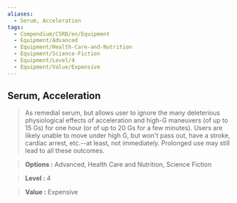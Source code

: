 ```yaml
---
aliases:
  - Serum, Acceleration
tags:
  - Compendium/CSRD/en/Equipment
  - Equipment/Advanced
  - Equipment/Health-Care-and-Nutrition
  - Equipment/Science-Fiction
  - Equipment/Level/4
  - Equipment/Value/Expensive
---
```

  
    
## Serum, Acceleration    
    
>As remedial serum, but allows user to ignore the many deleterious physiological effects of acceleration and high-G maneuvers (of up to 15 Gs) for one hour (or of up to 20 Gs for a few minutes). Users are likely unable to move under high G, but won't pass out, have a stroke, cardiac arrest, etc.--at least, not immediately. Prolonged use may still lead to all these outcomes.    
> **Options :** Advanced, Health Care and Nutrition, Science Fiction    
> **Level :** 4    
> **Value :** Expensive